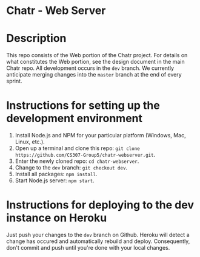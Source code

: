# Chatr - Web Server

# Description
This repo consists of the Web portion of the Chatr project. For details on what constitutes the Web portion, see the design document in the main Chatr repo. All development occurs in the `dev` branch. We currently anticipate merging changes into the `master` branch at the end of every sprint. 

# Instructions for setting up the development environment
1. Install Node.js and NPM for your particular platform (Windows, Mac, Linux, etc.).
2. Open up a terminal and clone this repo: `git clone https://github.com/CS307-Group5/chatr-webserver.git`.
3. Enter the newly cloned repo: `cd chatr-webserver`.
4. Change to the `dev` branch: `git checkout dev`.
5. Install all packages: `npm install`.
6. Start Node.js server: `npm start`.

# Instructions for deploying to the dev instance on Heroku
Just push your changes to the `dev` branch on Github. Heroku will detect a change has occured and automatically rebuild and deploy. Consequently, don't commit and push until you're done with your local changes.

